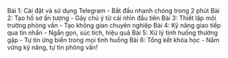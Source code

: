 Bài 1: Cài đặt và sử dụng Telegram - Bắt đầu nhanh chóng trong 2 phút
Bài 2: Tạo hồ sơ ấn tượng - Gây chú ý từ cái nhìn đầu tiên
Bài 3: Thiết lập môi trường phỏng vấn - Tạo không gian chuyên nghiệp
Bài 4: Kỹ năng giao tiếp qua tin nhắn - Ngắn gọn, súc tích, hiệu quả
Bài 5: Xử lý tình huống thường gặp - Tự tin ứng biến trong mọi tình huống
Bài 6: Tổng kết khóa học - Nắm vững kỹ năng, tự tin phỏng vấn!